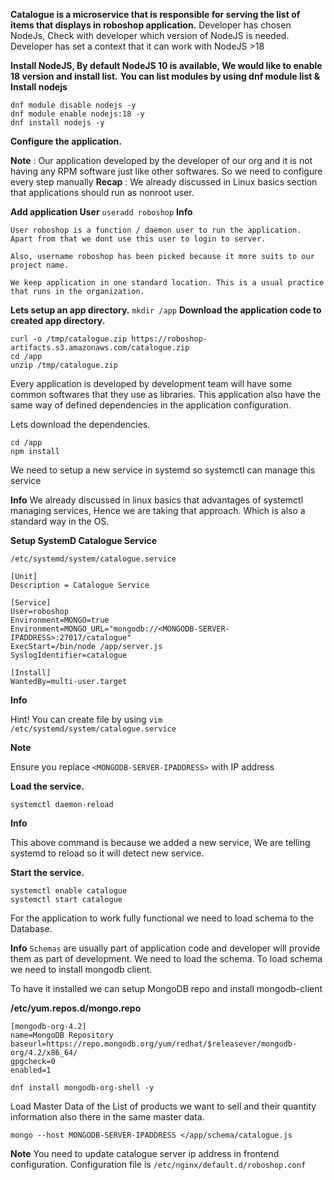 **Catalogue is a microservice that is responsible for serving the list of items that displays in roboshop application.**
Developer has chosen NodeJs, Check with developer which version of NodeJS is needed. Developer has set a context that it can work with NodeJS >18

**Install NodeJS, By default NodeJS 10 is available, We would like to enable 18 version and install list.**
**You can list modules by using dnf module list & Install nodejs**
```
dnf module disable nodejs -y
dnf module enable nodejs:18 -y
dnf install nodejs -y
```
**Configure the application.**

**Note** : Our application developed by the developer of our org and it is not having any RPM software just like other softwares. So we need to configure every step manually
**Recap** :  We already discussed in Linux basics section that applications should run as nonroot user.

**Add application User**
```useradd roboshop```
**Info**
```
User roboshop is a function / daemon user to run the application. Apart from that we dont use this user to login to server.

Also, username roboshop has been picked because it more suits to our project name.

We keep application in one standard location. This is a usual practice that runs in the organization.
```

**Lets setup an app directory.**
```mkdir /app```
**Download the application code to created app directory.**
```
curl -o /tmp/catalogue.zip https://roboshop-artifacts.s3.amazonaws.com/catalogue.zip 
cd /app 
unzip /tmp/catalogue.zip
```

Every application is developed by development team will have some common softwares that they use as libraries. This application also have the same way of defined dependencies in the application configuration.

Lets download the dependencies.
```
cd /app 
npm install 
```

We need to setup a new service in systemd so systemctl can manage this service

**Info**
We already discussed in linux basics that advantages of systemctl managing services, Hence we are taking that approach. Which is also a standard way in the OS.

**Setup SystemD Catalogue Service**
```
/etc/systemd/system/catalogue.service
```
```
[Unit]
Description = Catalogue Service

[Service]
User=roboshop
Environment=MONGO=true
Environment=MONGO_URL="mongodb://<MONGODB-SERVER-IPADDRESS>:27017/catalogue"
ExecStart=/bin/node /app/server.js
SyslogIdentifier=catalogue

[Install]
WantedBy=multi-user.target

```
**Info**

Hint! You can create file by using ```vim /etc/systemd/system/catalogue.service```

**Note**

Ensure you replace ```<MONGODB-SERVER-IPADDRESS>``` with IP address

**Load the service.**
```
systemctl daemon-reload
```
**Info**

This above command is because we added a new service, We are telling systemd to reload so it will detect new service.

**Start the service.**
```
systemctl enable catalogue 
systemctl start catalogue
```
For the application to work fully functional we need to load schema to the Database.

**Info**
```Schemas``` are usually part of application code and developer will provide them as part of development.
We need to load the schema. To load schema we need to install mongodb client.

To have it installed we can setup MongoDB repo and install mongodb-client

**/etc/yum.repos.d/mongo.repo**
```
[mongodb-org-4.2]
name=MongoDB Repository
baseurl=https://repo.mongodb.org/yum/redhat/$releasever/mongodb-org/4.2/x86_64/
gpgcheck=0
enabled=1
```
```dnf install mongodb-org-shell -y```

Load Master Data of the List of products we want to sell and their quantity information also there in the same master data.

```mongo --host MONGODB-SERVER-IPADDRESS </app/schema/catalogue.js```

**Note**
You need to update catalogue server ip address in frontend configuration. Configuration file is ```/etc/nginx/default.d/roboshop.conf```
